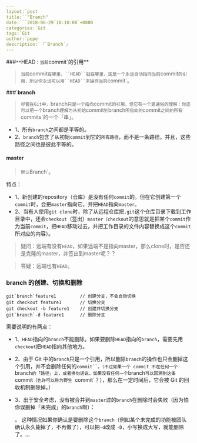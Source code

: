 ```yaml
---
layout:`post
title:``"Branch"
date:```2018-06-29`10:10:00`+0800
categories:`Git
tags:`Git
author:`pepe
description:`『`Branch`』
---
```


###`**`HEAD`：当前`commit`的引用**

>`当前`commit`在哪里，``HEAD``就在哪里，这是一个永远自动指向当前`commit`的引用，所以你永远可以用``HEAD``来操作当前`commit`。

###`**branch**

>`尽管在Git中，`branch`只是一个指向`commit`的引用，但它有一个更通俗的理解：你还可以把一个`branch`理解为从初始`commit`到`branch`所指向的`commit`之间的所有`commits`的一个「串」。

* 1、所有`branch`之间都是平等的。
* 2、`branch`包含了从初始`commit`到它的`所有路径`，而不是一条路径。并且，这些路径之间也是彼此平等的。

#### master

>`默认`Branch`。

特点：

* 1、新创建的repository（仓库）是没有任何`commit`的。但在它创建第一个`commit`时，会把`master`指向它，并把``HEAD``指向`master`。
* 2、当有人使用`git clone`时，除了从远程仓库把`.git`这个仓库目录下载到工作目录中，还会`checkout`（签出）`master（checkout`的意思就是把某个`commit`作为当前`commit`，把``HEAD``移动过去，并把工作目录的文件内容替换成这个`commit`所对应的内容）。

> 疑问：远端有没有`HEAD`，如果远端不是指向master，那么clone时，是否还是克隆的master，并签出到master呢？？

> 答疑：远端也有`HEAD`。

### **branch 的创建、切换和删除**
```
git`branch`feature1         // 创建分支，不会自动切换
git checkout feature1       // 切换分支
git checkout -b feature1    // 创建并切换分支
git`branch`-d feature1      // 删除分支
```

需要说明的有两点：

* 1、`HEAD`指向的`branch`不能删除。如果要删除`HEAD`指向的`branch`，需要先用`checkout`把`HEAD`指向其他地方。

* 2、由于 Git 中的`branch`只是一个引用，所以删除`branch`的操作也只会删掉这个引用，并不会删除任何的`commit``。（不过如果一个 commit 不在任何一个`branch`的「路径」上，或者换句话说，如果没有任何一个`branch`可以回溯到这条`commit`（也许可以称为野生 `commit`？），那么在一定时间后，它会被 Git 的回收机制删除掉。）

* 3、出于安全考虑，没有被合并到`master`过的`branch`在删除时会失败（因为怕你误删掉「未完成」的`branch`啊）：

    。 这种情况如果你确认是要删除这个`branch`（例如某个未完成的功能被团队确认永久毙掉了，不再做了），可以把`-d`改成 `-D`，小写换成大写，就能删除了。...
























